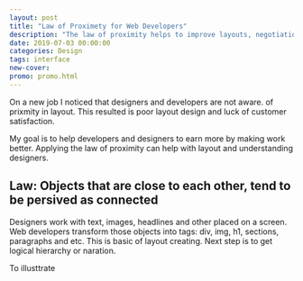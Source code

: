```yaml
---
layout: post
title: "Law of Proximety for Web Developers"
description: "The law of proximity helps to improve layouts, negotiations with designers and qulity of the work."
date: 2019-07-03 00:00:00
categories: Design
tags: interface
new-cover: 
promo: promo.html
---
```


On a new job I noticed that designers and developers are not aware. of prixmity in layout. This resulted is poor layout design and luck of customer satisfaction.

My goal is to help developers and designers to earn more by making work better.  Applying the law of proximity can help with layout and understanding designers.

## **Law: Objects that are close to each other, tend to be persived as connected**

Designers work with text, images, headlines and other placed on a screen. Web developers transform those objects into tags: div, img, h1, sections, paragraphs and etc. This is basic of layout creating. Next step is to get logical hierarchy or naration.

To illusttrate 